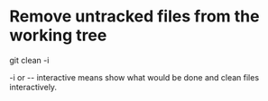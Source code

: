 
# Remove untracked files from the working tree

git clean -i

-i or -- interactive means show what would be done and clean files interactively.
